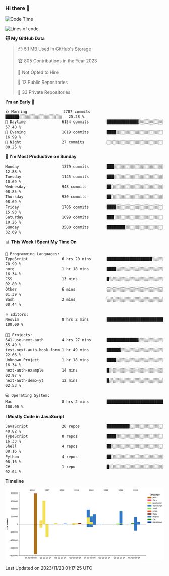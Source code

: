 ### Hi there 👋

<!--
**Clumsy-Coder/Clumsy-Coder** is a ✨ _special_ ✨ repository because its `README.md` (this file) appears on your GitHub profile.

Here are some ideas to get you started:

- 🔭 I’m currently working on ...
- 🌱 I’m currently learning ...
- 👯 I’m looking to collaborate on ...
- 🤔 I’m looking for help with ...
- 💬 Ask me about ...
- 📫 How to reach me: ...
- 😄 Pronouns: ...
- ⚡ Fun fact: ...
-->

<!-- anmol098/waka-readme-stats -->
<!--START_SECTION:waka-->
![Code Time](http://img.shields.io/badge/Code%20Time-469%20hrs%2023%20mins-blue)

![Lines of code](https://img.shields.io/badge/From%20Hello%20World%20I%27ve%20Written-3.1%20million%20lines%20of%20code-blue)

**🐱 My GitHub Data** 

> 📦 5.1 MB Used in GitHub's Storage 
 > 
> 🏆 805 Contributions in the Year 2023
 > 
> 🚫 Not Opted to Hire
 > 
> 📜 12 Public Repositories 
 > 
> 🔑 33 Private Repositories 
 > 
**I'm an Early 🐤** 

```text
🌞 Morning                2707 commits        ██████░░░░░░░░░░░░░░░░░░░   25.28 % 
🌆 Daytime                6154 commits        ██████████████░░░░░░░░░░░   57.48 % 
🌃 Evening                1819 commits        ████░░░░░░░░░░░░░░░░░░░░░   16.99 % 
🌙 Night                  27 commits          ░░░░░░░░░░░░░░░░░░░░░░░░░   00.25 % 
```
📅 **I'm Most Productive on Sunday** 

```text
Monday                   1379 commits        ███░░░░░░░░░░░░░░░░░░░░░░   12.88 % 
Tuesday                  1145 commits        ███░░░░░░░░░░░░░░░░░░░░░░   10.69 % 
Wednesday                948 commits         ██░░░░░░░░░░░░░░░░░░░░░░░   08.85 % 
Thursday                 930 commits         ██░░░░░░░░░░░░░░░░░░░░░░░   08.69 % 
Friday                   1706 commits        ████░░░░░░░░░░░░░░░░░░░░░   15.93 % 
Saturday                 1099 commits        ███░░░░░░░░░░░░░░░░░░░░░░   10.26 % 
Sunday                   3500 commits        ████████░░░░░░░░░░░░░░░░░   32.69 % 
```


📊 **This Week I Spent My Time On** 

```text
💬 Programming Languages: 
TypeScript               6 hrs 20 mins       ████████████████████░░░░░   78.99 % 
norg                     1 hr 18 mins        ████░░░░░░░░░░░░░░░░░░░░░   16.34 % 
CSS                      13 mins             █░░░░░░░░░░░░░░░░░░░░░░░░   02.80 % 
Other                    6 mins              ░░░░░░░░░░░░░░░░░░░░░░░░░   01.39 % 
Bash                     2 mins              ░░░░░░░░░░░░░░░░░░░░░░░░░   00.44 % 

🔥 Editors: 
Neovim                   8 hrs 2 mins        █████████████████████████   100.00 % 

🐱‍💻 Projects: 
641-use-next-auth        4 hrs 27 mins       ██████████████░░░░░░░░░░░   55.49 % 
test-next-auth-hook-form 1 hr 49 mins        ██████░░░░░░░░░░░░░░░░░░░   22.66 % 
Unknown Project          1 hr 18 mins        ████░░░░░░░░░░░░░░░░░░░░░   16.34 % 
next-auth-example        14 mins             █░░░░░░░░░░░░░░░░░░░░░░░░   02.97 % 
next-auth-demo-yt        12 mins             █░░░░░░░░░░░░░░░░░░░░░░░░   02.53 % 

💻 Operating System: 
Mac                      8 hrs 2 mins        █████████████████████████   100.00 % 
```

**I Mostly Code in JavaScript** 

```text
JavaScript               20 repos            ██████████░░░░░░░░░░░░░░░   40.82 % 
TypeScript               8 repos             ████░░░░░░░░░░░░░░░░░░░░░   16.33 % 
Shell                    4 repos             ██░░░░░░░░░░░░░░░░░░░░░░░   08.16 % 
Python                   4 repos             ██░░░░░░░░░░░░░░░░░░░░░░░   08.16 % 
C#                       1 repo              █░░░░░░░░░░░░░░░░░░░░░░░░   02.04 % 
```



**Timeline**

![Lines of Code chart](https://raw.githubusercontent.com/Clumsy-Coder/Clumsy-Coder/main/assets/bar_graph.png)


 Last Updated on 2023/11/23 01:17:25 UTC
<!--END_SECTION:waka-->
